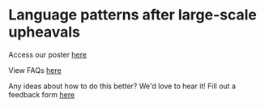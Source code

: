 # Language patterns after large-scale upheavals

Access our poster [here](https://github.com/gllg4009/upheavals_spsp/blob/main/2024-Poster.pdf)

View FAQs [here](https://gllg4009.github.io/upheavals_spsp/)

Any ideas about how to do this better? We'd love to hear it! Fill out a feedback form [here](https://forms.gle/LTt2fUodCLvcuTRu6)
